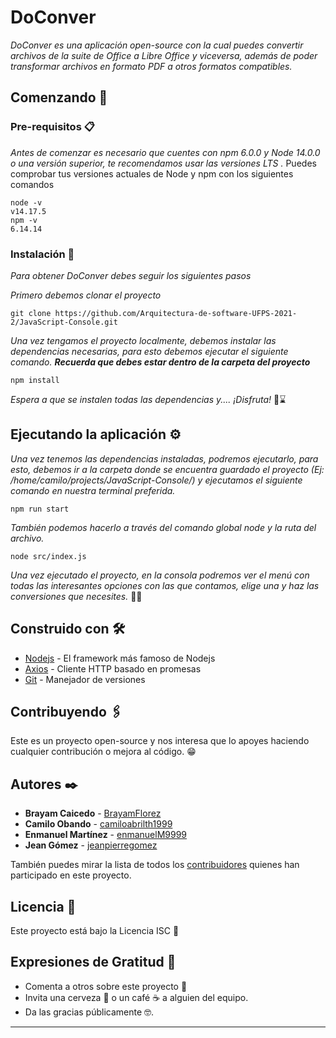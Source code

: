 
# DoConver

_DoConver es una aplicación open-source con la cual puedes convertir archivos de la suite de Office a Libre Office y viceversa, además de poder transformar archivos en formato PDF a otros formatos compatibles._

## Comenzando 🚀

### Pre-requisitos 📋

_Antes de comenzar es necesario que cuentes con npm 6.0.0 y Node 14.0.0 o una versión superior, te recomendamos usar las versiones LTS ._
Puedes comprobar tus versiones actuales de Node y npm con los siguientes comandos
```
node -v
v14.17.5
npm -v
6.14.14
```

### Instalación 🔧

_Para obtener DoConver debes seguir los siguientes pasos_

_Primero debemos clonar el proyecto_

```
git clone https://github.com/Arquitectura-de-software-UFPS-2021-2/JavaScript-Console.git
```

_Una vez tengamos el proyecto localmente, debemos instalar las dependencias necesarias, para esto debemos ejecutar el siguiente comando. **Recuerda que debes estar dentro de la carpeta del proyecto**_

```
npm install
```

_Espera a que se instalen todas las dependencias y.... ¡Disfruta!_ 🎉⌛

## Ejecutando la aplicación ⚙️

_Una vez tenemos las dependencias instaladas, podremos ejecutarlo, para esto, debemos ir a la carpeta donde se encuentra guardado el proyecto (Ej: /home/camilo/projects/JavaScript-Console/) y ejecutamos el siguiente comando en nuestra terminal preferida._
```
npm run start
```

_También podemos hacerlo a través del comando global node y la ruta del archivo._

```
node src/index.js
```

_Una vez ejecutado el proyecto, en la consola podremos ver el menú con todas las interesantes opciones con las que contamos, elige una y haz las conversiones que necesites._  🎈🎉


## Construido con 🛠️

* [Nodejs](http://www.dropwizard.io/1.0.2/docs/) - El framework más famoso de Nodejs
* [Axios](https://www.npmjs.com/package/axios) - Cliente HTTP basado en promesas
* [Git](https://git-scm.com/) - Manejador de versiones

## Contribuyendo 🖇️

Este es un proyecto open-source y nos interesa que lo apoyes haciendo cualquier contribución o mejora al código. 😁

## Autores ✒️

* **Brayam Caicedo** -  [BrayamFlorez](https://github.com/BrayamFlorez)
* **Camilo Obando** -  [camiloabrilth1999](https://github.com/camiloabrilth1999)
* **Enmanuel Martínez** -  [enmanuelM9999](https://github.com/enmanuelM9999)
* **Jean Gómez** - [jeanpierregomez](https://github.com/jeanpierregomez)

También puedes mirar la lista de todos los [contribuidores](https://github.com/Arquitectura-de-software-UFPS-2021-2/JavaScript-Console/graphs/contributors) quienes han participado en este proyecto. 

## Licencia 📄

Este proyecto está bajo la Licencia ISC 📑

## Expresiones de Gratitud 🎁

* Comenta a otros sobre este proyecto 📢
* Invita una cerveza 🍺 o un café ☕ a alguien del equipo. 
* Da las gracias públicamente 🤓.
---

